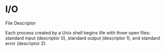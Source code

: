 # I/O

File Descriptor

Each process created by a Unix shell begins life with three open files: standard input (descriptor 0), standard output (descriptor 1), and standard error (descriptor 2). 




